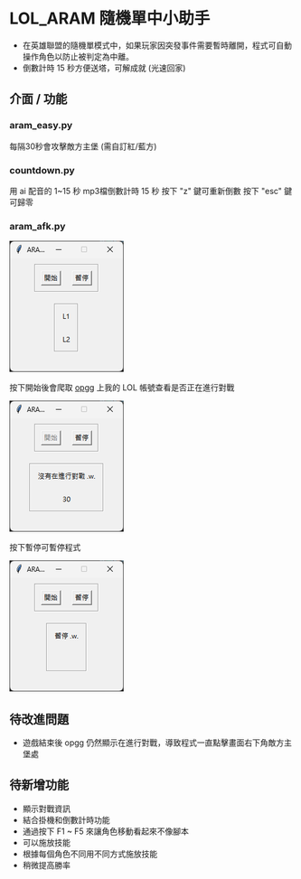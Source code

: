 LOL_ARAM 隨機單中小助手
====================

- 在英雄聯盟的隨機單模式中，如果玩家因突發事件需要暫時離開，程式可自動操作角色以防止被判定為中離。
- 倒數計時 15 秒方便送塔，可解成就 (光速回家)

## 介面 / 功能

### aram_easy.py

每隔30秒會攻擊敵方主堡 (需自訂紅/藍方)

### countdown.py

用 ai 配音的 1~15 秒 mp3檔倒數計時 15 秒
按下 "z" 鍵可重新倒數
按下 "esc" 鍵可歸零

### aram_afk.py

![tkinter畫面](images/aram_afk_main.png)

按下開始後會爬取 [opgg](https://lol-web-api.op.gg/api/v1.0/internal/bypass/spectates/tw/1nXTkNy9PF9RGpU4P_kFz-49_aze2BUmOXCtJDPOuPsw3_IZY9cRPA2Hlg) 上我的 LOL 帳號查看是否正在進行對戰

![tkinter畫面](images/aram_afk_1.png)

按下暫停可暫停程式

![tkinter畫面](images/aram_afk_2.png)

## 待改進問題

- 遊戲結束後 opgg 仍然顯示在進行對戰，導致程式一直點擊畫面右下角敵方主堡處

## 待新增功能

- 顯示對戰資訊
- 結合掛機和倒數計時功能
- 通過按下 F1 ~ F5 來讓角色移動看起來不像腳本
- 可以施放技能
- 根據每個角色不同用不同方式施放技能
- 稍微提高勝率

